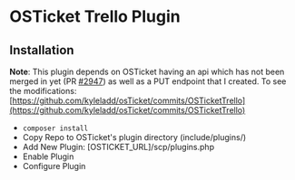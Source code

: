 # OSTicket Trello Plugin
## Installation
**Note**: This plugin depends on OSTicket having an api which has not been merged in yet (PR [#2947](https://github.com/osTicket/osTicket/pull/2947)) as well as a PUT endpoint that I created. To see the modifications: [https://github.com/kyleladd/osTicket/commits/OSTicketTrello](https://github.com/kyleladd/osTicket/commits/OSTicketTrello)

- ```composer install```
- Copy Repo to OSTicket's plugin directory (include/plugins/)
- Add New Plugin: [OSTICKET_URL]/scp/plugins.php
- Enable Plugin
- Configure Plugin